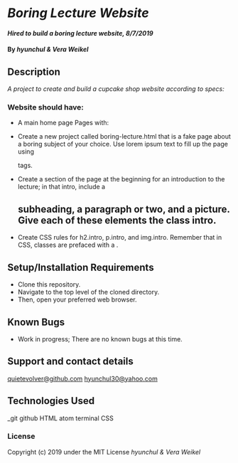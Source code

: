 # _Boring Lecture Website_

#### _Hired to build a boring lecture website, 8/7/2019_

#### By _**hyunchul & Vera Weikel**_

## Description

_A project to create and build a cupcake shop website according to specs:_
### Website should have:

* A main home page
Pages with:
- Create a new project called boring-lecture.html that is a fake page about a boring subject of your choice. Use lorem ipsum text to fill up the page using <p> tags.
- Create a section of the page at the beginning for an introduction to the lecture; in that intro, include a <h2> subheading, a paragraph or two, and a picture. Give each of these elements the class intro.
- Create CSS rules for h2.intro, p.intro, and img.intro. Remember that in CSS, classes are prefaced with a .

## Setup/Installation Requirements

* Clone this repository.
* Navigate to the top level of the cloned directory.
* Then, open your preferred web browser.

## Known Bugs

* Work in progress; There are no known bugs at this time.

## Support and contact details

 quietevolver@github.com hyunchul30@yahoo.com

## Technologies Used

_git github  HTML atom terminal CSS

### License

Copyright (c) 2019 under the MIT License _*hyunchul &  Vera Weikel*_
